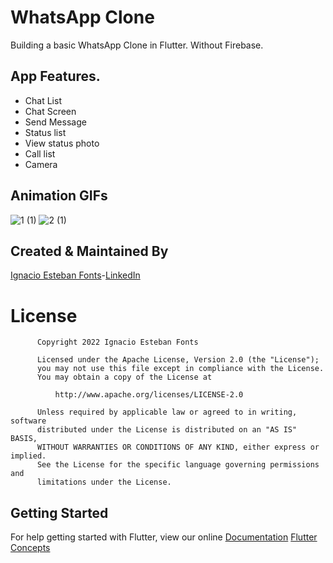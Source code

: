 # WhatsApp Clone

Building a basic WhatsApp Clone in Flutter. Without Firebase.

## App Features.

- Chat List
- Chat Screen 
- Send Message
- Status list
- View status photo
- Call list
- Camera

## Animation GIFs

![1 (1)](https://user-images.githubusercontent.com/93054257/209562561-5d56a375-58f9-4c72-9848-47b8370d31a5.gif)
![2 (1)](https://user-images.githubusercontent.com/93054257/209562563-a24d1072-d639-450e-9107-773ee1594144.gif)


## Created & Maintained By

[Ignacio Esteban Fonts](https://github.com/fontsignacio)-[LinkedIn](https://www.linkedin.com/in/ignacio-esteban-fonts-731588165/)

# License

          Copyright 2022 Ignacio Esteban Fonts

          Licensed under the Apache License, Version 2.0 (the "License");
          you may not use this file except in compliance with the License.
          You may obtain a copy of the License at

              http://www.apache.org/licenses/LICENSE-2.0

          Unless required by applicable law or agreed to in writing, software
          distributed under the License is distributed on an "AS IS" BASIS,
          WITHOUT WARRANTIES OR CONDITIONS OF ANY KIND, either express or implied.
          See the License for the specific language governing permissions and
          limitations under the License.
      
      
 ## Getting Started

For help getting started with Flutter, view our online
[Documentation](https://flutter.io/)      [Flutter Concepts](https://github.com/fontsignacio/Flutter)
